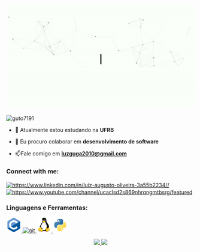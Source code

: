 <p align="center">
  <img src="https://github.com/guto7191/guto7191/blob/main/guto7191/ezgif.com-gif-maker%20(2).gif" alt="Salve, Eu sou Augusto!!!">
</p>


<p align="left"> <img src="https://komarev.com/ghpvc/?username=guto7191&label=Profile%20views&color=0e75b6&style=flat" alt="guto7191" /> </p>

- 🔭 Atualmente estou estudando na **UFRB**

- 👯 Eu procuro colaborar em **desenvolvimento de software**

- 📫Fale comigo em **luzguga2010@gmail.com**

<h3 align="left">Connect with me:</h3>
<p align="left">
<a href="https://linkedin.com/in/https://www.linkedin.com/in/luiz-augusto-oliveira-3a55b2234//" target="blank"><img align="center" src="https://raw.githubusercontent.com/rahuldkjain/github-profile-readme-generator/master/src/images/icons/Social/linked-in-alt.svg" alt="https://www.linkedin.com/in/luiz-augusto-oliveira-3a55b2234//" height="30" width="40" /></a>
<a href="https://www.youtube.com/c/https://www.youtube.com/channel/ucaclsd2s869nhrqngmtbsrg/featured" target="blank"><img align="center" src="https://raw.githubusercontent.com/rahuldkjain/github-profile-readme-generator/master/src/images/icons/Social/youtube.svg" alt="https://www.youtube.com/channel/ucaclsd2s869nhrqngmtbsrg/featured" height="30" width="40" /></a>
</p>

<h3 align="left">Linguagens e Ferramentas:</h3>
<p align="left"> <a href="https://www.cprogramming.com/" target="_blank" rel="noreferrer"> <img src="https://raw.githubusercontent.com/devicons/devicon/master/icons/c/c-original.svg" alt="c" width="40" height="40"/> </a> <a href="https://git-scm.com/" target="_blank" rel="noreferrer"> <img src="https://www.vectorlogo.zone/logos/git-scm/git-scm-icon.svg" alt="git" width="40" height="40"/> </a> <a href="https://www.linux.org/" target="_blank" rel="noreferrer"> <img src="https://raw.githubusercontent.com/devicons/devicon/master/icons/linux/linux-original.svg" alt="linux" width="40" height="40"/> </a> <a href="https://www.python.org" target="_blank" rel="noreferrer"> <img src="https://raw.githubusercontent.com/devicons/devicon/master/icons/python/python-original.svg" alt="python" width="40" height="40"/> </a> </p>

<div align="center">
  <a href="https://github.com/guto7191">
  <img height="180em" src="https://github-readme-stats.vercel.app/api?username=guto7191&show_icons=true&theme=tokyonight&include_all_commits=true&count_private=true"/>
  <img height="180em" src="https://github-readme-stats.vercel.app/api/top-langs/?username=guto7191&layout=compact&langs_count=7&theme=tokyonight"/>
</div>
